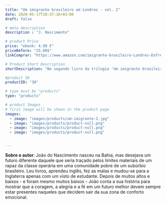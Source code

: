 ```yaml
---
title: "Um imigrante brasileiro em Londres - vol. 2"
date: 2020-05-17T10:37:16+03:00
draft: false

# meta description
description : "J. Nascimento"

# product Price
price: "ebook: 4.99 €"
priceBefore: "25.00$"
linkComprar: "https://www.amazon.com/imigrante-brasileiro-Londres-Enfrentando-Portuguese-ebook/dp/B083JF4J98/"

# Product Short Description
shortDescription: "No segundo livro da trilogia 'Um imigrante brasileiro em Londres', João pergunta-se: viver na Inglaterra era um sonho, ou seria apenas um capricho?  Neste livro João conta o que acontece com a sua alegria, a sua inocência e a vontade de vencer os muitos obstáculos que um imigrante enfrenta na cidade mais desejada do mundo. Com muitas dúvidas e algumas certezas, João lutará contra todas as adversidades possíveis e terá a sua fé testada ao limite."

#product ID
productID: "30"

# type must be "products"
type: "products"

# product Images
# first image will be shown in the product page
images:
  - image: "images/products/um-imigrante-2.jpg"
  - image: "images/products/product-null.png"
  - image: "images/products/product-null.png"
  - image: "images/products/product-null.png"


---
```


**Sobre o autor**: João do Nascimento nasceu na Bahia, mas desejava um futuro diferente daquele que seria traçado pelos limites materiais de um rapaz da classe operária em uma comunidade pobre de um subúrbio brasileiro. Leu livros, aprendeu inglês, fez as malas e mudou-se para a Inglaterra apenas com um visto de estudante. Depois de muitos altos e baixos - e foram mesmo muitos baixos - João conta a sua história para mostrar que a coragem, a alegria e a fé em um futuro melhor devem sempre estar presentes naqueles que decidem sair da sua zona de conforto emocional.
